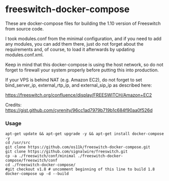 freeswitch-docker-compose
============

These are docker-compose files for building the 1.10 version of Freeswitch from source code.

I took modules.conf from the minimal configuration, and if you need to add any modules, you can add them there, just do not forget about the requirements and, of course, to load it afterwards by updating modules.conf.xml.

Keep in mind that this docker-compose is using the host network, so do not forget to firewall your system properly before putting this into production.

If your VPS is behind NAT (e.g. Amazon EC2), do not forget to set bind_server_ip, external_rtp_ip, and external_sip_ip as described here:

https://freeswitch.org/confluence/display/FREESWITCH/Amazon+EC2

Credits:
https://gist.github.com/cyrenity/96cc1ad7979b719b1c684f90aa0f526d

### Usage
```
apt-get update && apt-get upgrade -y && apt-get install docker-compose -y
cd /usr/src
git clone https://github.com/os11k/freeswitch-docker-compose.git
git clone https://github.com/signalwire/freeswitch.git
cp -a ./freeswitch/conf/minimal ./freeswitch-docker-compose/freeswitch/conf
cd ./freeswitch-docker-compose/
#git checkout v1.8 # uncomment beginning of this line to build 1.8
docker-compose up -d --build
```

